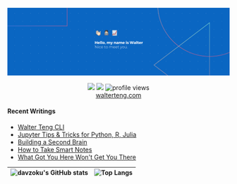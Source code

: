 <p align="center"><a href="https://walterteng.com"><img  src="./images/banner.png" /></a></p>

<p align="center">
    <a href="https://twitter.com/intent/follow?screen_name=davzoku&tw_p=followbutton"><img src="https://img.shields.io/badge/@davzoku-1DA1F2?style=for-the-badge&logo=twitter&logoColor=white" height= "20"></a>
  <a href="https://www.linkedin.com/in/tengkokwai/"><img src="https://img.shields.io/badge/Walter-0077B5?style=for-the-badge&logo=linkedin&logoColor=white" height= "20"></a> <img src="https://gpvc.arturio.dev/davzoku" alt="profile views">
 <br />
  <a href="https://walterteng.com">walterteng.com</a> 
</p>

#### Recent Writings

<!--START_SECTION:posts-->
* [Walter Teng CLI](https:&#x2F;&#x2F;walterteng.com&#x2F;walter-teng-cli)
* [Jupyter Tips &amp; Tricks for Python, R, Julia](https:&#x2F;&#x2F;walterteng.com&#x2F;jupyter-tips)
* [Building a Second Brain](https:&#x2F;&#x2F;walterteng.com&#x2F;building-a-second-brain)
* [How to Take Smart Notes](https:&#x2F;&#x2F;walterteng.com&#x2F;how-to-take-smart-notes)
* [What Got You Here Won&#39;t Get You There](https:&#x2F;&#x2F;walterteng.com&#x2F;what-got-you-here-wont-get-you-there)
<!--END_SECTION:posts-->

| ![davzoku's GitHub stats](https://github-readme-stats.vercel.app/api?username=davzoku&theme=react&hide_border=true&show_icons=true&hide=issues,contribs) | ![Top Langs](https://github-readme-stats.vercel.app/api/top-langs/?username=davzoku&exclude_repo=npp-portable-EX&layout=compact&theme=react&langs_count=6&hide_border=true) |
| -------------------------------------------------------------------------------------------------------------------------------------------------------- | --------------------------------------------------------------------------------------------------------------------------------------------------------------------------- |
